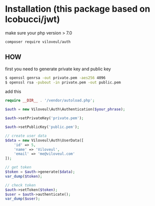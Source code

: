 

# Installation (this package based on lcobucci/jwt)

make sure your php version > 7.0

```bash
composer require viloveul/auth
```

## HOW

first you need to generate private key and public key
```bash
$ openssl genrsa -out private.pem -aes256 4096
$ openssl rsa -pubout -in private.pem -out public.pem
```

add this

```php
require __DIR__ . '/vendor/autoload.php';

$auth = new Viloveul\Auth\Authentication($your_phrase);

$auth->setPrivateKey('private.pem');

$auth->setPublicKey('public.pem');

// create user data
$data = new Viloveul\Auth\UserData([
	'id' => 5,
	'name' => 'Viloveul',
	'email' => 'me@viloveul.com'
]);

// get token
$token = $auth->generate($data);
var_dump($token);

// check token
$auth->setToken($token);
$user = $auth->authenticate();
var_dump($user);

```
